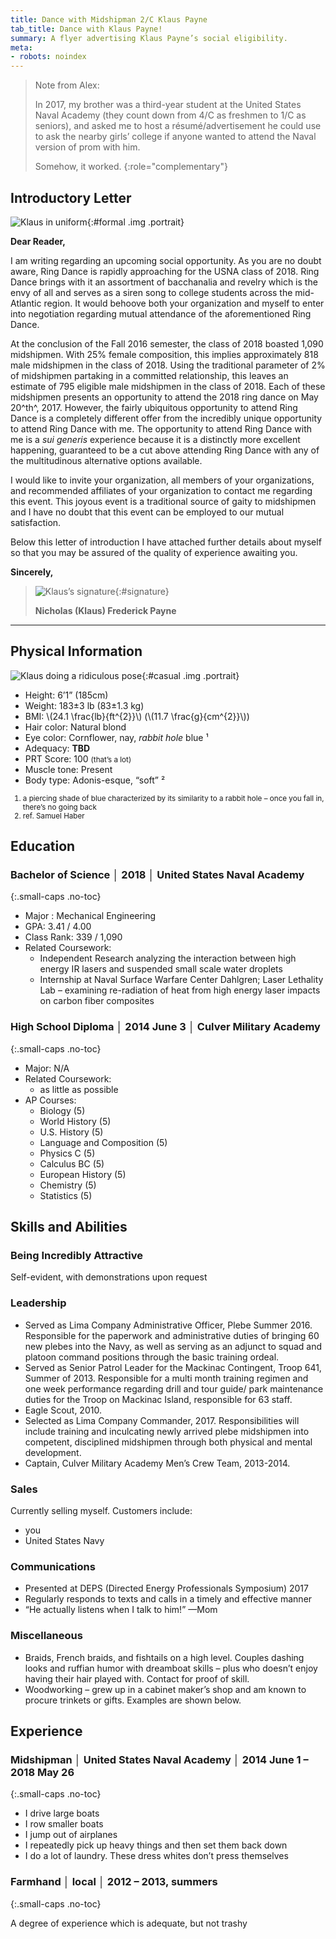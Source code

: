 ```yaml
---
title: Dance with Midshipman 2/C Klaus Payne
tab_title: Dance with Klaus Payne!
summary: A flyer advertising Klaus Payne’s social eligibility.
meta:
- robots: noindex
---
```


> Note from Alex:
>
> In 2017, my brother was a third-year student at the United States Naval
> Academy (they count down from 4/C as freshmen to 1/C as seniors), and asked me
> to host a résumé/advertisement he could use to ask the nearby girls’ college
> if anyone wanted to attend the Naval version of prom with him.
>
> Somehow, it worked.
{:role="complementary"}

## Introductory Letter

![Klaus in uniform][formal]{:#formal .img .portrait}

<p id="date"></p>

**Dear Reader,**

I am writing regarding an upcoming social opportunity. As you are no doubt
aware, Ring Dance is rapidly approaching for the USNA class of 2018. Ring Dance
brings with it an assortment of bacchanalia and revelry which is the envy of all
and serves as a siren song to college students across the mid-Atlantic region.
It would behoove both your organization and myself to enter into negotiation
regarding mutual attendance of the aforementioned Ring Dance.

At the conclusion of the Fall 2016 semester, the class of 2018 boasted 1,090
midshipmen. With 25% female composition, this implies approximately 818 male
midshipmen in the class of 2018. Using the traditional parameter of 2% of
midshipmen partaking in a committed relationship, this leaves an estimate of 795
eligible male midshipmen in the class of 2018. Each of these midshipmen presents
an opportunity to attend the 2018 ring dance on May 20^th^, 2017. However, the
fairly ubiquitous opportunity to attend Ring Dance is a completely different
offer from the incredibly unique opportunity to attend Ring Dance with me. The
opportunity to attend Ring Dance with me is a *sui generis* experience because
it is a distinctly more excellent happening, guaranteed to be a cut above
attending Ring Dance with any of the multitudinous alternative options
available.

I would like to invite your organization, all members of your organizations, and
recommended affiliates of your organization to contact me regarding this event.
This joyous event is a traditional source of gaity to midshipmen and I have no
doubt that this event can be employed to our mutual satisfaction.

Below this letter of introduction I have attached further details about myself
so that you may be assured of the quality of experience awaiting you.

**Sincerely,**

> ![Klaus’s signature][sig]{:#signature}
>
> **Nicholas (Klaus) Frederick Payne**

----

## Physical Information

![Klaus doing a ridiculous pose][casual]{:#casual .img .portrait}

<ul>
<li>Height: 6’1” (185cm)</li>
<li>Weight: 183±3 lb (83±1.3 kg)</li>
<li>BMI: \(24.1 \frac{lb}{ft^{2}}\) (\(11.7 \frac{g}{cm^{2}}\))</li>
<li>Hair color: Natural blond</li>
<li>Eye color: Cornflower, nay, <em>rabbit hole</em> blue ¹</li>
<li>Adequacy: <strong>TBD</strong></li>
<li>PRT Score: 100 <small>(that’s a lot)</small></li>
<li>Muscle tone: Present</li>
<li>Body type: Adonis-esque, “soft” ²</li>
</ul>

<small>
<ol>

<li>
a piercing shade of blue characterized by its similarity to a rabbit hole – once
you fall in, there’s no going back
</li>

<li>
ref. Samuel Haber
</li>

</ol>
</small>

## Education

### Bachelor of Science │ 2018 │ United States Naval Academy

{:.small-caps .no-toc}

- Major : Mechanical Engineering
- GPA: 3.41 / 4.00
- Class Rank: 339 / 1,090
- Related Coursework:
  - Independent Research analyzing the interaction between high energy IR
    lasers and suspended small scale water droplets
  - Internship at Naval Surface Warfare Center Dahlgren; Laser Lethality Lab –
    examining re-radiation of heat from high energy laser impacts on carbon
    fiber composites

### High School Diploma │ 2014 June 3 │ Culver Military Academy

{:.small-caps .no-toc}

- Major: N/A
- Related Coursework:
  - as little as possible
- AP Courses:
  - Biology (5)
  - World History (5)
  - U.S. History (5)
  - Language and Composition (5)
  - Physics C (5)
  - Calculus BC (5)
  - European History (5)
  - Chemistry (5)
  - Statistics (5)

## Skills and Abilities

### Being Incredibly Attractive

Self-evident, with demonstrations upon request

### Leadership

- Served as Lima Company Administrative Officer, Plebe Summer 2016. Responsible
  for the paperwork and administrative duties of bringing 60 new plebes into the
  Navy, as well as serving as an adjunct to squad and platoon command positions
  through the basic training ordeal.
- Served as Senior Patrol Leader for the Mackinac Contingent, Troop 641, Summer
  of 2013. Responsible for a multi month training regimen and one week
  performance regarding drill and tour guide/ park maintenance duties for the
  Troop on Mackinac Island, responsible for 63 staff.
- Eagle Scout, 2010.
- Selected as Lima Company Commander, 2017. Responsibilities will include
  training and inculcating newly arrived plebe midshipmen into competent,
  disciplined midshipmen through both physical and mental development.
- Captain, Culver Military Academy Men’s Crew Team, 2013-2014.

### Sales

Currently selling myself. Customers include:

- you
- United States Navy

### Communications

- Presented at DEPS (Directed Energy Professionals Symposium) 2017
- Regularly responds to texts and calls in a timely and effective manner
- “He actually listens when I talk to him!” —Mom

### Miscellaneous

- Braids, French braids, and fishtails on a high level. Couples dashing looks
  and ruffian humor with dreamboat skills – plus who doesn’t enjoy having their
  hair played with. Contact for proof of skill.
- Woodworking – grew up in a cabinet maker’s shop and am known to procure
  trinkets or gifts. Examples are shown below.

<div id="img-gallery">
<div id="klaus-lamp" class="img-row"></div>
<div id="klaus-clock" class="img-row"></div>
<div id="klaus-logos" class="img-row"></div>
</div>

## Experience

### Midshipman │ United States Naval Academy │ 2014 June 1 – 2018 May 26

{:.small-caps .no-toc}

- I drive large boats
- I row smaller boats
- I jump out of airplanes
- I repeatedly pick up heavy things and then set them back down
- I do a lot of laundry. These dress whites don’t press themselves

### Farmhand │ local │ 2012 – 2013, summers

{:.small-caps .no-toc}

A degree of experience which is adequate, but not trashy

[casual]: https://myrrlyn.net/static/images/klaus/casual.jpg
[formal]: https://myrrlyn.net/static/images/klaus/formal.jpg
[sig]: https://myrrlyn.net/static/images/klaus/signature.png
